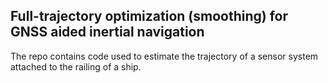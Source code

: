 ## Full-trajectory optimization (smoothing) for GNSS aided inertial navigation

The repo contains code used to estimate the trajectory of a sensor system attached to the railing of a ship.
